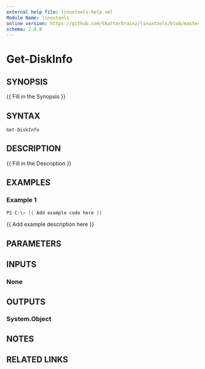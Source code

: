 ```yaml
---
external help file: linuxtools-help.xml
Module Name: linuxtools
online version: https://github.com/Skatterbrainz/linuxtools/blob/master/docs/Get-ComputerInfo.md
schema: 2.0.0
---
```


# Get-DiskInfo

## SYNOPSIS
{{ Fill in the Synopsis }}

## SYNTAX

```
Get-DiskInfo
```

## DESCRIPTION
{{ Fill in the Description }}

## EXAMPLES

### Example 1
```powershell
PS C:\> {{ Add example code here }}
```

{{ Add example description here }}

## PARAMETERS

## INPUTS

### None
## OUTPUTS

### System.Object
## NOTES

## RELATED LINKS
